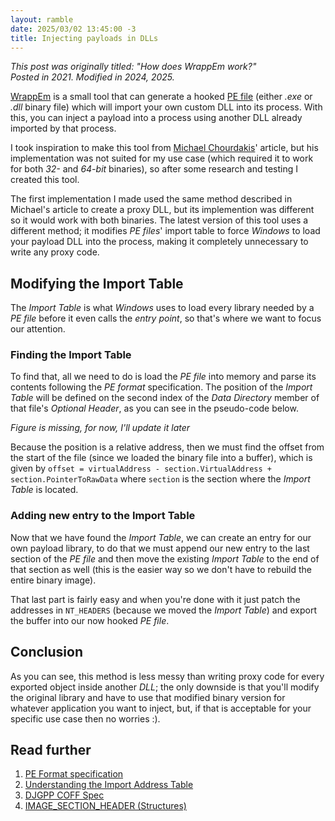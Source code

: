```yaml
---
layout: ramble
date: 2025/03/02 13:45:00 -3
title: Injecting payloads in DLLs
---
```


_This post was originally titled: "How does WrappEm work?"_<br>
_Posted in 2021. Modified in 2024, 2025._

[WrappEm] is a small tool that can generate a hooked [PE file] (either _.exe_ or _.dll_ binary file) which will import your own custom DLL into its process. With this, you can inject a payload into a process using another DLL already imported by that process.

I took inspiration to make this tool from [Michael Chourdakis]' article, but his implementation was not suited for my use case (which required it to work for both _32-_ and _64-bit_ binaries), so after some research and testing I created this tool.

The first implementation I made used the same method described in Michael's article to create a proxy DLL, but its implemention was different so it would work with both binaries. The latest version of this tool uses a different method; it modifies _PE files_' import table to force _Windows_ to load your payload DLL into the process, making it completely unnecessary to write any proxy code.

## Modifying the Import Table

The _Import Table_ is what _Windows_ uses to load every library needed by a _PE file_ before it even calls the _entry point_, so that's where we want to focus our attention.

### Finding the Import Table

To find that, all we need to do is load the _PE file_ into memory and parse its contents following the _PE format_ specification. The position of the _Import Table_ will be defined on the second index of the _Data Directory_ member of that file's _Optional Header_, as you can see in the pseudo-code below.

_Figure is missing, for now, I'll update it later_

Because the position is a relative address, then we must find the offset from the start of the file (since we loaded the binary file into a buffer), which is given by `offset = virtualAddress - section.VirtualAddress + section.PointerToRawData` where `section` is the section where the _Import Table_ is located.

### Adding new entry to the Import Table

Now that we have found the _Import Table_, we can create an entry for our own payload library, to do that we must append our new entry to the last section of the _PE file_ and then move the existing _Import Table_ to the end of that section as well (this is the easier way so we don't have to rebuild the entire binary image).

That last part is fairly easy and when you're done with it just patch the addresses in `NT_HEADERS` (because we moved the _Import Table_) and export the buffer into our now hooked _PE file_.

## Conclusion

As you can see, this method is less messy than writing proxy code for every exported object inside another _DLL_; the only downside is that you'll modify the original library and have to use that modified binary version for whatever application you want to inject, but, if that is acceptable for your specific use case then no worries :).

## Read further

1. [PE Format specification](https://docs.microsoft.com/en-us/windows/win32/debug/pe-format)
2. [Understanding the Import Address Table](http://sandsprite.com/CodeStuff/Understanding_imports.html)
3. [DJGPP COFF Spec](http://www.delorie.com/djgpp/doc/coff/)
4. [IMAGE_SECTION_HEADER (Structures)](http://pinvoke.net/default.aspx/Structures.IMAGE_SECTION_HEADER)

[WrappEm]: https://github.com/oAGoulart/wrappem
[PE file]: https://docs.microsoft.com/en-us/windows/win32/debug/pe-format
[Michael Chourdakis]: https://www.codeproject.com/articles/16541/create-your-proxy-dlls-automatically